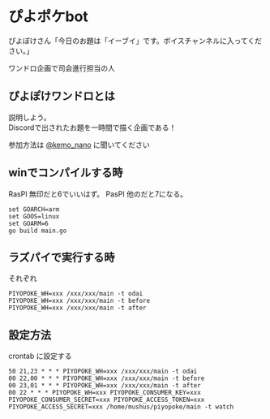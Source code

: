 # ぴよポケbot

ぴよぽけさん「今日のお題は「イーブイ」です。ボイスチャンネルに入ってください。」

ワンドロ企画で司会進行担当の人

## ぴよぽけワンドロとは

説明しよう。  
Discordで出されたお題を一時間で描く企画である！

参加方法は [@kemo_nano](https://twitter.com/kemo_nano) に聞いてください

## winでコンパイルする時

RasPI 無印だと6でいいはず。
PasPI 他のだと7になる。

```
set GOARCH=arm
set GOOS=linux
set GOARM=6
go build main.go
```

## ラズパイで実行する時

それぞれ

```
PIYOPOKE_WH=xxx /xxx/xxx/main -t odai
PIYOPOKE_WH=xxx /xxx/xxx/main -t before
PIYOPOKE_WH=xxx /xxx/xxx/main -t after
```

## 設定方法

crontab に設定する
```
50 21,23 * * * PIYOPOKE_WH=xxx /xxx/xxx/main -t odai
00 22,00 * * * PIYOPOKE_WH=xxx /xxx/xxx/main -t before
00 23,01 * * * PIYOPOKE_WH=xxx /xxx/xxx/main -t after
00 22 * * * PIYOPOKE_WH=xxx PIYOPOKE_CONSUMER_KEY=xxx PIYOPOKE_CONSUMER_SECRET=xxx PIYOPOKE_ACCESS_TOKEN=xxx PIYOPOKE_ACCESS_SECRET=xxx /home/mushus/piyopoke/main -t watch

```
